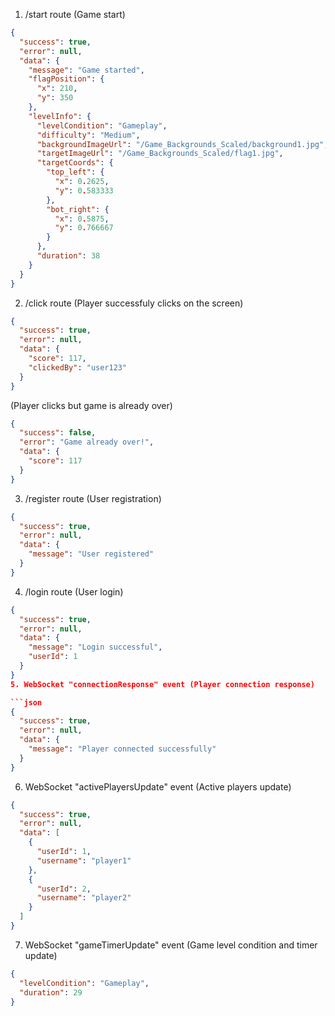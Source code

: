 1. /start route (Game start)

```json
{
  "success": true,
  "error": null,
  "data": {
    "message": "Game started",
    "flagPosition": {
      "x": 210,
      "y": 350
    },
    "levelInfo": {
      "levelCondition": "Gameplay",
      "difficulty": "Medium",
      "backgroundImageUrl": "/Game_Backgrounds_Scaled/background1.jpg",
      "targetImageUrl": "/Game_Backgrounds_Scaled/flag1.jpg",
      "targetCoords": {
        "top_left": {
          "x": 0.2625,
          "y": 0.583333
        },
        "bot_right": {
          "x": 0.5875,
          "y": 0.766667
        }
      },
      "duration": 38
    }
  }
}
```

2. /click route (Player successfuly clicks on the screen)

```json
{
  "success": true,
  "error": null,
  "data": {
    "score": 117,
    "clickedBy": "user123"
  }
}
```

(Player clicks but game is already over)

```json
{
  "success": false,
  "error": "Game already over!",
  "data": {
    "score": 117
  }
}
```

3. /register route (User registration)

```json
{
  "success": true,
  "error": null,
  "data": {
    "message": "User registered"
  }
}
```

4. /login route (User login)

````json
{
  "success": true,
  "error": null,
  "data": {
    "message": "Login successful",
    "userId": 1
  }
}
5. WebSocket "connectionResponse" event (Player connection response)

```json
{
  "success": true,
  "error": null,
  "data": {
    "message": "Player connected successfully"
  }
}
````

6. WebSocket "activePlayersUpdate" event (Active players update)

```json
{
  "success": true,
  "error": null,
  "data": [
    {
      "userId": 1,
      "username": "player1"
    },
    {
      "userId": 2,
      "username": "player2"
    }
  ]
}
```

7. WebSocket "gameTimerUpdate" event (Game level condition and timer update)

```json
{
  "levelCondition": "Gameplay",
  "duration": 29
}
```
